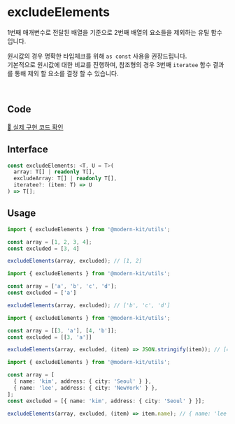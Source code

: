 # excludeElements

1번째 매개변수로 전달된 배열을 기준으로 2번째 배열의 요소들을 제외하는 유틸 함수입니다.

원시값의 경우 명확한 타입체크를 위해 `as const` 사용을 권장드립니다.  
기본적으로 원시값에 대한 비교를 진행하며, 참조형의 경우 3번째 `iteratee` 함수 결과를 통해 제외 할 요소를 결정 할 수 있습니다.

<br />

## Code
[🔗 실제 구현 코드 확인](https://github.com/modern-agile-team/modern-kit/blob/main/packages/utils/src/array/excludeElements/index.ts)

## Interface
```ts title="typescript"
const excludeElements: <T, U = T>(
  array: T[] | readonly T[],
  excludeArray: T[] | readonly T[],
  iteratee?: (item: T) => U
) => T[];
```

## Usage
```ts title="typescript"
import { excludeElements } from '@modern-kit/utils';

const array = [1, 2, 3, 4];
const excluded = [3, 4]

excludeElements(array, excluded); // [1, 2]
```

```ts title="typescript"
import { excludeElements } from '@modern-kit/utils';

const array = ['a', 'b', 'c', 'd'];
const excluded = ['a']

excludeElements(array, excluded); // ['b', 'c', 'd']
```

```ts title="typescript"
import { excludeElements } from '@modern-kit/utils';

const array = [[3, 'a'], [4, 'b']];
const excluded = [[3, 'a']]

excludeElements(array, excluded, (item) => JSON.stringify(item)); // [4, 'b']
```

```ts title="typescript"
import { excludeElements } from '@modern-kit/utils';

const array = [
  { name: 'kim', address: { city: 'Seoul' } },
  { name: 'lee', address: { city: 'NewYork' } },
];
const excluded = [{ name: 'kim', address: { city: 'Seoul' } }];

excludeElements(array, excluded, (item) => item.name); // { name: 'lee', address: { city: 'NewYork' } }
```